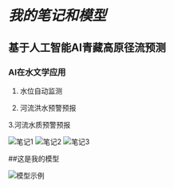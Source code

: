 # *我的笔记和模型*

## **基于人工智能AI青藏高原径流预测**

### AI在水文学应用


1. 水位自动监测


2. 河流洪水预警预报

 3.河流水质预警预报


![笔记1](images/002.png)
![笔记2](images/003.png)
![笔记3](images/note3.jpg)

##这是我的模型

![模型示例](videos/1234.jpg)
